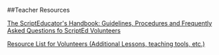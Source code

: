 ##Teacher Resources

[The ScriptEducator's Handbook: Guidelines, Procedures and Frequently Asked Questions fo ScriptEd Volunteers](https://docs.google.com/a/scripted.org/file/d/0B2fF2axUr9M_MW9KaXBoUWx0Z1U/edit)


[Resource List for Volunteers (Additional Lessons, teaching tools, etc.)](https://github.com/ScriptEdcurriculum/curriculum/blob/master/resources/resource_list_for_volunteers.md)



